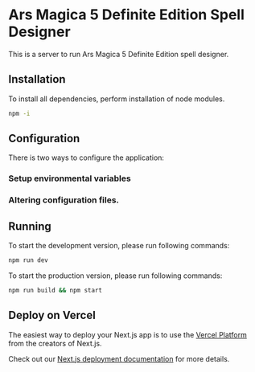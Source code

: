Ars Magica 5 Definite Edition Spell Designer
============================================

This is a server to run Ars Magica 5 Definite Edition spell designer.

## Installation

To install all dependencies, perform installation of node modules.
```bash
npm -i
```

## Configuration

There is two ways to configure the application: 

### Setup environmental variables

### Altering configuration files. 

## Running 

To start the development version, please run following commands:

```bash
npm run dev
```

To start the production version, please run following commands:
```bash
npm run build && npm start
``` 

## Deploy on Vercel

The easiest way to deploy your Next.js app is to use the [Vercel Platform](https://vercel.com/new?utm_medium=default-template&filter=next.js&utm_source=create-next-app&utm_campaign=create-next-app-readme) from the creators of Next.js.

Check out our [Next.js deployment documentation](https://nextjs.org/docs/app/building-your-application/deploying) for more details.
